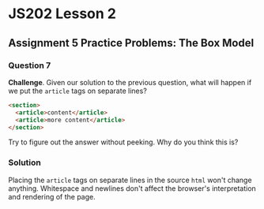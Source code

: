 # JS202 Lesson 2

## Assignment 5 Practice Problems: The Box Model

### Question 7

**Challenge**. Given our solution to the previous question, what will happen if
we put the `article` tags on separate lines?

```html
<section>
  <article>content</article>
  <article>more content</article>
</section>
```

Try to figure out the answer without peeking. Why do you think this is?

### Solution

Placing the `article` tags on separate lines in the source `html` won't change
anything. Whitespace and newlines don't affect the browser's interpretation and
rendering of the page.
